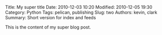Title: My super title
Date: 2010-12-03 10:20
Modified: 2010-12-05 19:30
Category: Python
Tags: pelican, publishing
Slug: two
Authors: kevin, clark
Summary: Short version for index and feeds

This is the content of my super blog post.
